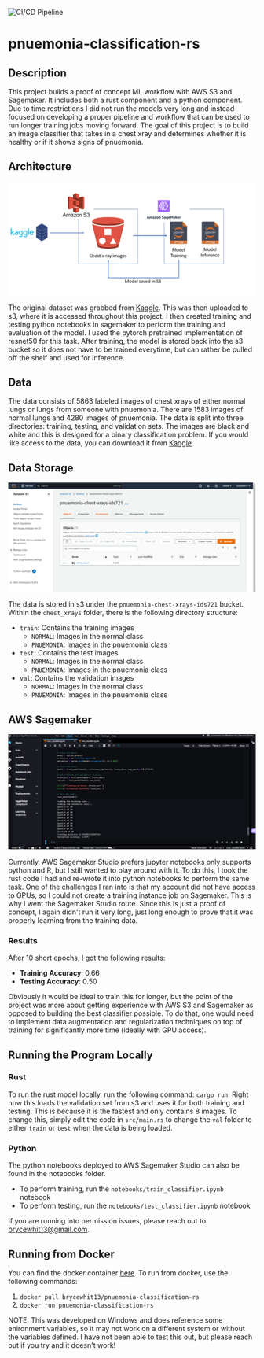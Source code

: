 ![CI/CD Pipeline](https://github.com/brycewhit13/rust-miniprojects/actions/workflows/rust.yml/badge.svg)

# pnuemonia-classification-rs

## Description

This project builds a proof of concept ML workflow with AWS S3 and Sagemaker. It includes both a rust component and a python component. Due to time restrictions I did not run the models very long and instead focused on developing a proper pipeline and workflow that can be used to run longer training jobs moving forward. The goal of this project is to build an image classifier that takes in a chest xray and determines whether it is healthy or if it shows signs of pnuemonia. 

## Architecture

![](imgs/architectural_diagram.png)

The original dataset was grabbed from [Kaggle](https://www.kaggle.com/datasets/paultimothymooney/chest-xray-pneumonia). This was then uploaded to s3, where it is accessed throughout this project. I then created training and testing python notebooks in sagemaker to perform the training and evaluation of the model. I used the pytorch pretrained implementation of resnet50 for this task. After training, the model is stored back into the s3 bucket so it does not have to be trained everytime, but can rather be pulled off the shelf and used for inference. 


## Data

The data consists of 5863 labeled images of chest xrays of either normal lungs or lungs from someone with pnuemonia. There are 1583 images of normal lungs and 4280 images of pnuemonia. The data is split into three directories: training, testing, and validation sets. The images are black and white and this is designed for a binary classification problem. If you would like access to the data, you can download it from [Kaggle](https://www.kaggle.com/datasets/paultimothymooney/chest-xray-pneumonia). 

## Data Storage

![](imgs/bucket_image.png)

The data is stored in s3 under the `pnuemonia-chest-xrays-ids721` bucket. Within the `chest_xrays` folder, there is the following directory structure:
- `train`: Contains the training images
  - `NORMAL`: Images in the normal class
  - `PNUEMONIA`: Images in the pnuemonia class
- `test`: Contains the test images
  - `NORMAL`: Images in the normal class
  - `PNUEMONIA`: Images in the pnuemonia class
- `val`: Contains the validation images
  - `NORMAL`: Images in the normal class
  - `PNUEMONIA`: Images in the pnuemonia class
  
## AWS Sagemaker

![](imgs/sagemaker_training.png)

Currently, AWS Sagemaker Studio prefers jupyter notebooks only supports python and R, but I still wanted to play around with it. To do this, I took the rust code I had and re-wrote it into python notebooks to perform the same task. One of the challenges I ran into is that my account did not have access to GPUs, so I could not create a training instance job on Sagemaker. This is why I went the Sagemaker Studio route. Since this is just a proof of concept, I again didn't run it very long, just long enough to prove that it was properly learning from the training data. 

### Results

After 10 short epochs, I got the following results:
- **Training Accuracy**: 0.66
- **Testing Accuracy**: 0.50

Obviously it would be ideal to train this for longer, but the point of the project was more about getting experience with AWS S3 and Sagemaker as opposed to building the best classifier possible. To do that, one would need to implement data augmentation and regularization techniques on top of training for significantly more time (ideally with GPU access). 

## Running the Program Locally

### Rust

To run the rust model locally, run the following command: `cargo run`. Right now this loads the validation set from s3 and uses it for both training and testing. This is because it is the fastest and only contains 8 images. To change this, simply edit the code in `src/main.rs` to change the `val` folder to either `train` or `test` when the data is being loaded.  


### Python

The python notebooks deployed to AWS Sagemaker Studio can also be found in the notebooks folder. 
- To perform training, run the `notebooks/train_classifier.ipynb` notebook
- To perform testing, run the `notebooks/test_classifier.ipynb` notebook

If you are running into permission issues, please reach out to brycewhit13@gmail.com. 

## Running from Docker
You can find the docker container [here](https://hub.docker.com/repository/docker/brycewhit13/pnuemonia-classification-rs/general). To run from docker, use the following commands:
1. `docker pull brycewhit13/pnuemonia-classification-rs`
2. `docker run pnuemonia-classification-rs`

NOTE: This was developed on Windows and does reference some enironment variables, so it may not work on a different system or without the variables defined. I have not been able to test this out, but please reach out if you try and it doesn't work!
